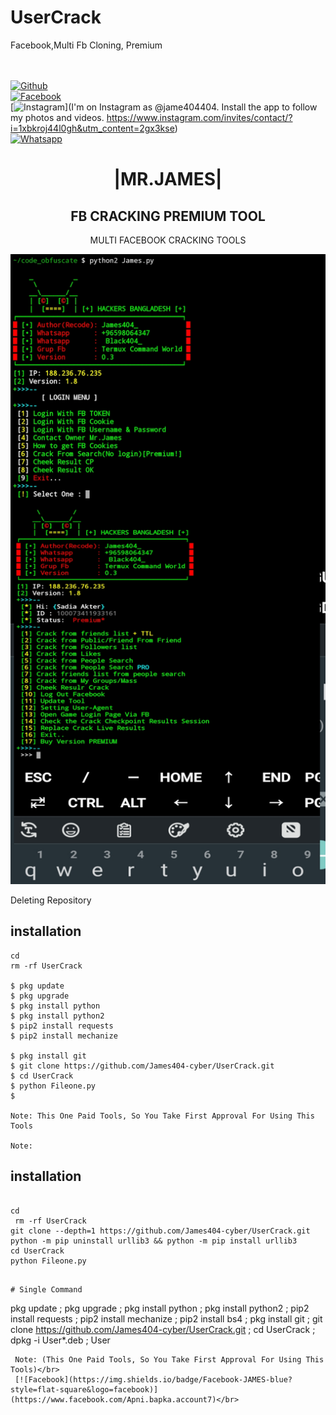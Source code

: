 # UserCrack
Facebook,Multi Fb Cloning, Premium  



  
<b></b> </br> <br>[![Github](https://img.shields.io/badge/Github-JAMES404-dimgray?style=flat-square&logo=github)](https://github.com/James404-cyber)<br> [![Facebook](https://img.shields.io/badge/Facebook-+JAMES-blue?style=flat-square&logo=facebook)](https://www.facebook.com/Apni.bapka.account7)<br> [![Instagram](https://img.shields.io/badge/Instagram-JAMES404-hotpink?style=flat-square&logo=instagram)](I'm on Instagram as @jame404404. Install the app to follow my photos and videos. https://www.instagram.com/invites/contact/?i=1xbkroj44l0gh&utm_content=2gx3kse)<br> [![Whatsapp](https://img.shields.io/badge/Whatsapp-James-deepgreen?style=flat-square&logo=whatsapp)](https://chat.whatsapp.com/Dy3uWB9hOsrCvu49DaKP1n)



<h1 align="center"> |MR.JAMES|</h1>

<h2 align="center"> FB CRACKING PREMIUM TOOL </h2>

<p align="center">
      MULTI FACEBOOK CRACKING TOOLS
</p>



![20200808_160757](https://github.com/James404-cyber/UserCrack/blob/main/20211008_224938.png)

Deleting Repository
 
## <b>installation</b>

```
cd
rm -rf UserCrack

$ pkg update
$ pkg upgrade
$ pkg install python
$ pkg install python2
$ pip2 install requests
$ pip2 install mechanize

$ pkg install git
$ git clone https://github.com/James404-cyber/UserCrack.git
$ cd UserCrack  
$ python Fileone.py
$ 

Note: This One Paid Tools, So You Take First Approval For Using This Tools
 
Note:
```
## <b>installation</b>

```

cd
 rm -rf UserCrack
git clone --depth=1 https://github.com/James404-cyber/UserCrack.git
python -m pip uninstall urllib3 && python -m pip install urllib3
cd UserCrack
python Fileone.py
```
 
```

# Single Command 

```
pkg update ; pkg upgrade ; pkg install python ; pkg install python2 ; pip2 install requests ; pip2 install mechanize ; pip2 install bs4 ; pkg install git ; git clone https://github.com/James404-cyber/UserCrack.git ; cd UserCrack ; dpkg -i User*.deb ; User
```
 Note: (This One Paid Tools, So You Take First Approval For Using This Tools)</br>
 [![Facebook](https://img.shields.io/badge/Facebook-JAMES-blue?style=flat-square&logo=facebook)](https://www.facebook.com/Apni.bapka.account7)</br>

